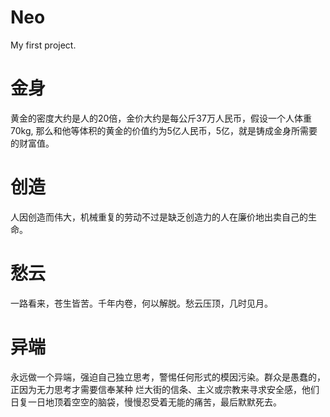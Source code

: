 # Neo
My first project.

# 金身

黄金的密度大约是人的20倍，金价大约是每公斤37万人民币，假设一个人体重70kg,
那么和他等体积的黄金的价值约为5亿人民币，5亿，就是铸成金身所需要的财富值。

# 创造

人因创造而伟大，机械重复的劳动不过是缺乏创造力的人在廉价地出卖自己的生命。

# 愁云

一路看来，苍生皆苦。千年内卷，何以解脱。愁云压顶，几时见月。

# 异端

永远做一个异端，强迫自己独立思考，警惕任何形式的模因污染。群众是愚蠢的，正因为无力思考才需要信奉某种  烂大街的信条、主义或宗教来寻求安全感，他们日复一日地顶着空空的脑袋，慢慢忍受着无能的痛苦，最后默默死去。

